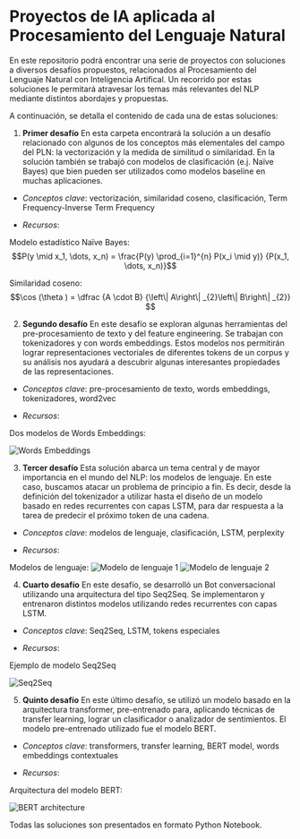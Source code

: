 # Proyectos de IA aplicada al Procesamiento del Lenguaje Natural

En este repositorio podrá encontrar una serie de proyectos con soluciones a diversos desafíos propuestos, relacionados al Procesamiento del Lenguaje Natural con Inteligencia Artifical. Un recorrido por estas soluciones le permitará atravesar los temas más relevantes del NLP mediante distintos abordajes y propuestas.

A continuación, se detalla el contenido de cada una de estas soluciones:

1. **Primer desafío**
En esta carpeta encontrará la solución a un desafío relacionado con algunos de los conceptos más elementales del campo del PLN: la vectorización y la medida de similitud o similaridad. En la solución también se trabajó con modelos de clasificación (e.j. Naïve Bayes) que bien pueden ser utilizados como modelos baseline en muchas aplicaciones.

* *Conceptos clave*: vectorización, similaridad coseno, clasificación, Term Frequency-Inverse Term Frequency

* *Recursos*:

Modelo estadístico Naïve Bayes: 
$$P(y \mid x_1, \dots, x_n) = \frac{P(y) \prod_{i=1}^{n} P(x_i \mid y)}
                                 {P(x_1, \dots, x_n)}$$

Similaridad coseno:
$$\cos (\theta ) =   \dfrac {A \cdot B} {\left\| A\right\| _{2}\left\| B\right\| _{2}} $$


2. **Segundo desafío**
En este desafío se exploran algunas herramientas del pre-procesamiento de texto y del feature engineering. Se trabajan con tokenizadores y con words embeddings. Estos modelos nos permitirán lograr representaciones vectoriales de diferentes tokens de un corpus y su análisis nos ayudará a descubrir algunas interesantes propiedades de las representaciones.

* *Conceptos clave*: pre-procesamiento de texto, words embeddings, tokenizadores, word2vec

* *Recursos*:

Dos modelos de Words Embeddings:

![Words Embeddings](https://swimm.io/wp-content/webp-express/webp-images/uploads/2023/11/word2vec--1024x559.png.webp)

3. **Tercer desafío**
Esta solución abarca un tema central y de mayor importancia en el mundo del NLP: los modelos de lenguaje. En este caso, buscamos atacar un problema de principio a fin. Es decir, desde la definición del tokenizador a utilizar hasta el diseño de un modelo basado en redes recurrentes con capas LSTM, para dar respuesta a la tarea de predecir el próximo token de una cadena.

* *Conceptos clave*: modelos de lenguaje, clasificación, LSTM, perplexity

* *Recursos*:

Modelos de lenguaje: 
![Modelo de lenguaje 1](https://thegradient.pub/content/images/2019/10/Screenshot-from-2019-10-08-15-56-38-2.png)
![Modelo de lenguaje 2](https://thegradient.pub/content/images/2019/10/lm-1.png)

4. **Cuarto desafío**
En este desafío, se desarrolló un Bot conversacional utilizando una arquitectura del tipo Seq2Seq. Se implementaron y entrenaron distintos modelos utilizando redes recurrentes con capas LSTM.

* *Conceptos clave*: Seq2Seq, LSTM, tokens especiales

* *Recursos*:

Ejemplo de modelo Seq2Seq

![Seq2Seq](https://pytorch.org/tutorials/_images/seq2seq.png)

5. **Quinto desafío**
En este último desafío, se utilizó un modelo basado en la arquitectura transformer, pre-entrenado para, aplicando técnicas de transfer learning, lograr un clasificador o analizador de sentimientos. El modelo pre-entrenado utilizado fue el modelo BERT.

* *Conceptos clave*: transformers, transfer learning, BERT model, words embeddings contextuales

* *Recursos*:

Arquitectura del modelo BERT:

![BERT architecture](https://miro.medium.com/v2/resize:fit:786/format:webp/0*ViwaI3Vvbnd-CJSQ.png)

Todas las soluciones son presentados en formato Python Notebook.